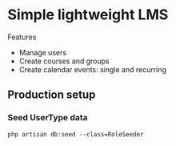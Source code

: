 # Simple lightweight LMS

Features
* Manage users
* Create courses and groups
* Create calendar events: single and recurring

## Production setup

### Seed UserType data
`php artisan db:seed --class=RoleSeeder`
